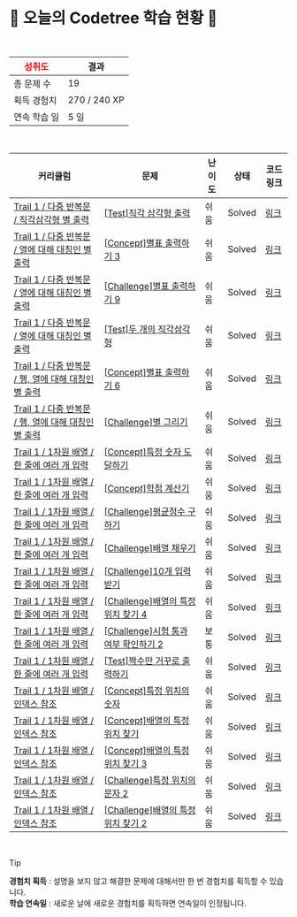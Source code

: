 # 🌲 오늘의 Codetree 학습 현황 🌲

<br />

| <span style="color:red;display:block;text-align:center;"> **성취도**</span> | 결과 |
|---|---|
| 총 문제 수 | 19 |
| 획득 경험치 | 270 / 240 XP |
| 연속 학습 일 | 5 일 |

<br />

|커리큘럼|문제|난이도|상태|코드 링크|
|---|---|---|---|---|
|[Trail 1 / 다중 반복문 / 직각삼각형  별 출력](https://https://en.codetree.ai/trail-info/novice-low/)|[[Test]직각 삼각형 출력](https://https://en.codetree.ai/trails/complete/curated-cards/test-Right-triangle-and-output/)|쉬움|Solved|[링크](https://github.com/LeeJuhan0/codetree-TILs/blob/main/250107/%EC%A7%81%EA%B0%81%20%EC%82%BC%EA%B0%81%ED%98%95%20%EC%B6%9C%EB%A0%A5/Right-triangle-and-output.java)|
|[Trail 1 / 다중 반복문 / 열에 대해 대칭인 별 출력](https://https://en.codetree.ai/trail-info/novice-low/)|[[Concept]별표 출력하기 3](https://https://en.codetree.ai/trails/complete/curated-cards/intro-print-star-3/)|쉬움|Solved|[링크](https://github.com/LeeJuhan0/codetree-TILs/blob/main/250107/%EB%B3%84%ED%91%9C%20%EC%B6%9C%EB%A0%A5%ED%95%98%EA%B8%B0%203/print-star-3.java)|
|[Trail 1 / 다중 반복문 / 열에 대해 대칭인 별 출력](https://https://en.codetree.ai/trail-info/novice-low/)|[[Challenge]별표 출력하기 9](https://https://en.codetree.ai/trails/complete/curated-cards/challenge-print-star-9/)|쉬움|Solved|[링크](https://github.com/LeeJuhan0/codetree-TILs/blob/main/250107/%EB%B3%84%ED%91%9C%20%EC%B6%9C%EB%A0%A5%ED%95%98%EA%B8%B0%209/print-star-9.java)|
|[Trail 1 / 다중 반복문 / 열에 대해 대칭인 별 출력](https://https://en.codetree.ai/trail-info/novice-low/)|[[Test]두 개의 직각삼각형](https://https://en.codetree.ai/trails/complete/curated-cards/test-two-right-triangle/)|쉬움|Solved|[링크](https://github.com/LeeJuhan0/codetree-TILs/blob/main/250107/%EB%91%90%20%EA%B0%9C%EC%9D%98%20%EC%A7%81%EA%B0%81%EC%82%BC%EA%B0%81%ED%98%95/two-right-triangle.java)|
|[Trail 1 / 다중 반복문 / 행, 열에 대해 대칭인 별 출력](https://https://en.codetree.ai/trail-info/novice-low/)|[[Concept]별표 출력하기 6](https://https://en.codetree.ai/trails/complete/curated-cards/intro-print-star-6/)|쉬움|Solved|[링크](https://github.com/LeeJuhan0/codetree-TILs/blob/main/250107/%EB%B3%84%ED%91%9C%20%EC%B6%9C%EB%A0%A5%ED%95%98%EA%B8%B0%206/print-star-6.java)|
|[Trail 1 / 다중 반복문 / 행, 열에 대해 대칭인 별 출력](https://https://en.codetree.ai/trail-info/novice-low/)|[[Challenge]별 그리기](https://https://en.codetree.ai/trails/complete/curated-cards/challenge-star-drawing/)|쉬움|Solved|[링크](https://github.com/LeeJuhan0/codetree-TILs/blob/main/250107/%EB%B3%84%20%EA%B7%B8%EB%A6%AC%EA%B8%B0/star-drawing.java)|
|[Trail 1 / 1차원 배열 / 한 줄에 여러 개 입력](https://https://en.codetree.ai/trail-info/novice-low/)|[[Concept]특정 숫자 도달하기](https://https://en.codetree.ai/trails/complete/curated-cards/intro-reaching-specific-number/)|쉬움|Solved|[링크](https://github.com/LeeJuhan0/codetree-TILs/blob/main/250107/%ED%8A%B9%EC%A0%95%20%EC%88%AB%EC%9E%90%20%EB%8F%84%EB%8B%AC%ED%95%98%EA%B8%B0/reaching-specific-number.java)|
|[Trail 1 / 1차원 배열 / 한 줄에 여러 개 입력](https://https://en.codetree.ai/trail-info/novice-low/)|[[Concept]학점 계산기](https://https://en.codetree.ai/trails/complete/curated-cards/intro-credit-calculator/)|쉬움|Solved|[링크](https://github.com/LeeJuhan0/codetree-TILs/blob/main/250107/%ED%95%99%EC%A0%90%20%EA%B3%84%EC%82%B0%EA%B8%B0/credit-calculator.java)|
|[Trail 1 / 1차원 배열 / 한 줄에 여러 개 입력](https://https://en.codetree.ai/trail-info/novice-low/)|[[Challenge]평균점수 구하기](https://https://en.codetree.ai/trails/complete/curated-cards/challenge-print-average/)|쉬움|Solved|[링크](https://github.com/LeeJuhan0/codetree-TILs/blob/main/250107/%ED%8F%89%EA%B7%A0%EC%A0%90%EC%88%98%20%EA%B5%AC%ED%95%98%EA%B8%B0/print-average.java)|
|[Trail 1 / 1차원 배열 / 한 줄에 여러 개 입력](https://https://en.codetree.ai/trail-info/novice-low/)|[[Challenge]배열 채우기](https://https://en.codetree.ai/trails/complete/curated-cards/challenge-filling-array/)|쉬움|Solved|[링크](https://github.com/LeeJuhan0/codetree-TILs/blob/main/250107/%EB%B0%B0%EC%97%B4%20%EC%B1%84%EC%9A%B0%EA%B8%B0/filling-array.java)|
|[Trail 1 / 1차원 배열 / 한 줄에 여러 개 입력](https://https://en.codetree.ai/trail-info/novice-low/)|[[Challenge]10개 입력받기](https://https://en.codetree.ai/trails/complete/curated-cards/challenge-receive-10-inputs/)|쉬움|Solved|[링크](https://github.com/LeeJuhan0/codetree-TILs/blob/main/250107/10%EA%B0%9C%20%EC%9E%85%EB%A0%A5%EB%B0%9B%EA%B8%B0/receive-10-inputs.java)|
|[Trail 1 / 1차원 배열 / 한 줄에 여러 개 입력](https://https://en.codetree.ai/trail-info/novice-low/)|[[Challenge]배열의 특정 위치 찾기 4](https://https://en.codetree.ai/trails/complete/curated-cards/challenge-find-specific-location-of-array-4/)|쉬움|Solved|[링크](https://github.com/LeeJuhan0/codetree-TILs/blob/main/250107/%EB%B0%B0%EC%97%B4%EC%9D%98%20%ED%8A%B9%EC%A0%95%20%EC%9C%84%EC%B9%98%20%EC%B0%BE%EA%B8%B0%204/find-specific-location-of-array-4.java)|
|[Trail 1 / 1차원 배열 / 한 줄에 여러 개 입력](https://https://en.codetree.ai/trail-info/novice-low/)|[[Challenge]시험 통과 여부 확인하기 2](https://https://en.codetree.ai/trails/complete/curated-cards/challenge-verify-test-passed-2/)|보통|Solved|[링크](https://github.com/LeeJuhan0/codetree-TILs/blob/main/250107/%EC%8B%9C%ED%97%98%20%ED%86%B5%EA%B3%BC%20%EC%97%AC%EB%B6%80%20%ED%99%95%EC%9D%B8%ED%95%98%EA%B8%B0%202/verify-test-passed-2.java)|
|[Trail 1 / 1차원 배열 / 한 줄에 여러 개 입력](https://https://en.codetree.ai/trail-info/novice-low/)|[[Test]짝수만 거꾸로 출력하기](https://https://en.codetree.ai/trails/complete/curated-cards/test-print-even-numbers-upside-down/)|쉬움|Solved|[링크](https://github.com/LeeJuhan0/codetree-TILs/blob/main/250107/%EC%A7%9D%EC%88%98%EB%A7%8C%20%EA%B1%B0%EA%BE%B8%EB%A1%9C%20%EC%B6%9C%EB%A0%A5%ED%95%98%EA%B8%B0/print-even-numbers-upside-down.java)|
|[Trail 1 / 1차원 배열 / 인덱스 참조](https://https://en.codetree.ai/trail-info/novice-low/)|[[Concept]특정 위치의 숫자](https://https://en.codetree.ai/trails/complete/curated-cards/intro-numbers-in-specific-location/)|쉬움|Solved|[링크](https://github.com/LeeJuhan0/codetree-TILs/blob/main/250107/%ED%8A%B9%EC%A0%95%20%EC%9C%84%EC%B9%98%EC%9D%98%20%EC%88%AB%EC%9E%90/numbers-in-specific-location.java)|
|[Trail 1 / 1차원 배열 / 인덱스 참조](https://https://en.codetree.ai/trail-info/novice-low/)|[[Concept]배열의 특정 위치 찾기](https://https://en.codetree.ai/trails/complete/curated-cards/intro-find-specific-location-fo-array/)|쉬움|Solved|[링크](https://github.com/LeeJuhan0/codetree-TILs/blob/main/250107/%EB%B0%B0%EC%97%B4%EC%9D%98%20%ED%8A%B9%EC%A0%95%20%EC%9C%84%EC%B9%98%20%EC%B0%BE%EA%B8%B0/find-specific-location-fo-array.java)|
|[Trail 1 / 1차원 배열 / 인덱스 참조](https://https://en.codetree.ai/trail-info/novice-low/)|[[Concept]배열의 특정 위치 찾기 3](https://https://en.codetree.ai/trails/complete/curated-cards/intro-find-specific-location-fo-array-3/)|쉬움|Solved|[링크](https://github.com/LeeJuhan0/codetree-TILs/blob/main/250107/%EB%B0%B0%EC%97%B4%EC%9D%98%20%ED%8A%B9%EC%A0%95%20%EC%9C%84%EC%B9%98%20%EC%B0%BE%EA%B8%B0%203/find-specific-location-fo-array-3.java)|
|[Trail 1 / 1차원 배열 / 인덱스 참조](https://https://en.codetree.ai/trail-info/novice-low/)|[[Challenge]특정 위치의 문자 2](https://https://en.codetree.ai/trails/complete/curated-cards/challenge-char-in-specific-location-2/)|쉬움|Solved|[링크](https://github.com/LeeJuhan0/codetree-TILs/blob/main/250107/%ED%8A%B9%EC%A0%95%20%EC%9C%84%EC%B9%98%EC%9D%98%20%EB%AC%B8%EC%9E%90%202/char-in-specific-location-2.java)|
|[Trail 1 / 1차원 배열 / 인덱스 참조](https://https://en.codetree.ai/trail-info/novice-low/)|[[Challenge]배열의 특정 위치 찾기 2](https://https://en.codetree.ai/trails/complete/curated-cards/challenge-find-specific-location-fo-array-2/)|쉬움|Solved|[링크](https://github.com/LeeJuhan0/codetree-TILs/blob/main/250107/%EB%B0%B0%EC%97%B4%EC%9D%98%20%ED%8A%B9%EC%A0%95%20%EC%9C%84%EC%B9%98%20%EC%B0%BE%EA%B8%B0%202/find-specific-location-fo-array-2.java)|


<br />

> [!TIP]
> **경험치 획득** : 설명을 보지 않고 해결한 문제에 대해서만 한 번 경험치를 획득할 수 있습니다.  
> **학습 연속일** : 새로운 날에 새로운 경험치를 획득하면 연속일이 인정됩니다.


